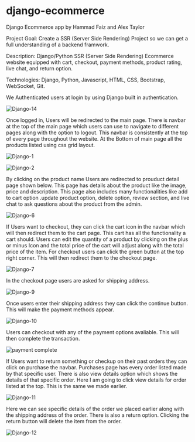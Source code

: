 # django-ecommerce

Django Ecommerce app by Hammad Faiz and Alex Taylor

Project Goal: Create a SSR (Server Side Rendering) Project so we can get a full understanding of a backend framwork.

Description: Django/Python SSR (Server Side Rendering) Ecommerce website equipped with cart, checkout, payment methods, product rating, live chat, and return option.

Technologies: Django, Python, Javascript, HTML, CSS, Bootstrap, WebSocket, Git.

We Authenticated users at login by using Django built in authentication.

![Django-14](https://user-images.githubusercontent.com/105521583/198363056-af45214c-3f61-4d94-9cd9-be62f7652786.png)



Once logged in, Users will be redirected to the main page. There is navbar at the top of the main page which users can use to navigate to different pages along with the option to logout. This navbar is consistently at the top of every page throughout the website. At the Bottom of main page all the products listed using css grid layout. 

![Django-1](https://user-images.githubusercontent.com/105521583/198364238-4058d8af-df17-48e7-b96d-3cde3a063383.png)

![Django-2](https://user-images.githubusercontent.com/105521583/198365036-b73fb232-cec5-4730-b3ca-edcf667cdd94.png)

By clicking on the product name Users are redirected to prouduct detail page shown below. This page has details about the product like the image, price and description. This page also includes many functionalities like add to cart option .update product option, delete option, review section, and live chat to ask questions about the product from the admin. 

![Django-6](https://user-images.githubusercontent.com/105521583/198372114-e806aff2-0704-4fea-ae17-6ede2a79d25e.png)

If Users want to checkout, they can click the cart icon in the navbar which will then redirect them to the cart page. This cart has all the functionality a cart should. Users can edit the quantity of a product by clicking on the plus or minus Icon and the total price of the cart will adjust along with the total price of the item. For checkout users can click the green button at the top right corner. This will then redirect them to the checkout page.

![Django-7](https://user-images.githubusercontent.com/105521583/198385085-248aeae2-d3cf-4a59-a994-44a463357b9c.png)

In the checkout page users are asked for shipping address.

![Django-9](https://user-images.githubusercontent.com/105521583/198387097-8ffd7963-c833-4b1d-8807-91996fc2b016.png)

Once users enter their shipping address they can click the continue button. This will make the payment methods appear. 

![Django-10](https://user-images.githubusercontent.com/105521583/198387216-33384fa4-a32d-40e7-aeeb-465e6f9b74fc.png)

Users can checkout with any of the payment options avaliable. This will then complete the transaction. 

![payment complete](https://user-images.githubusercontent.com/105521583/198388429-3f7b00a1-674a-4d89-b776-09306eaa4118.png)

If Users want to return something or checkup on their past orders they can click on purchase the navbar. Purchases page has every order listed made by that specific user. There is also view details option which shows the details of that specific order. Here I am going to click view details for order listed at the top. This is the same we made earlier.  

![Django-11](https://user-images.githubusercontent.com/105521583/198389357-fac4239d-7654-4e0f-a7a9-a5473d5f7427.png)

Here we can see specific details of the order we placed earlier along with the shipping address of the order. There is also a return option. Clicking the return button will delete the item from the order.

![Django-12](https://user-images.githubusercontent.com/105521583/198390295-df51ac60-238b-4f34-b8b3-da60664f1aa3.png)













